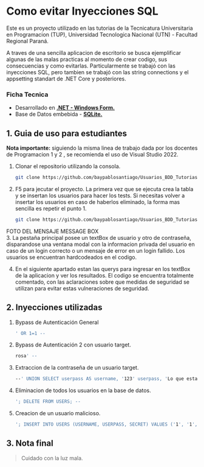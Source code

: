 # Como evitar Inyecciones SQL

Este es un proyecto utilizado en las tutorias de la Tecnicatura Universitaria en Programacion (TUP), Universidad Tecnologica Nacional (UTN) - Facultad Regional Paraná.

A traves de una sencilla aplicacion de escritorio se busca ejemplificar algunas de las malas practicas al momento de crear codigo, sus consecuencias y como evitarlas. Particularmente se trabajó con las inyecciones SQL, pero tambien se trabajó con las string connections y el appsetting standart de .NET Core y posteriores.

### Ficha Tecnica

- Desarrollado en **[.NET - Windows Form.](https://learn.microsoft.com/es-es/dotnet/desktop/winforms/?view=netdesktop-9.0)**
- Base de Datos embebida - **[SQLite.](https://www.sqlite.org/)**

## 1. Guia de uso para estudiantes

**Nota importante:** siguiendo la misma linea de trabajo dada por los docentes de Programacion 1 y 2 , se recomienda el uso de Visual Studio 2022.

1. Clonar el repositorio utilizando la consola.
   ```sh
   git clone https://github.com/baypablosantiago/Usuarios_BDD_Tutorias.git
    ```
2. F5 para jecutar el proyecto. La primera vez que se ejecuta crea la tabla y se insertan los usuarios para hacer los tests. Si necesitas volver a insertar los usuarios en caso de haberlos eliminado, la forma mas sencilla es repetir el punto 1.
   ```sh
   git clone https://github.com/baypablosantiago/Usuarios_BDD_Tutorias.git
    ```
FOTO DEL MENSAJE MESSAGE BOX  
3. La pestaña principal posee un textBox de usuario y otro de contraseña, disparandose una ventana modal con la informacion privada del usuario en caso de un login correcto o un mensaje de error en un login fallido. Los usuarios se encuentran hardcodeados en el codigo.

4. En el siguiente apartado estan las querys para ingresar en los textBox de la aplicacion y ver los resultados.
El codigo se encuentra totalmente comentado, con las aclaraciones sobre que medidas de seguridad se utilizan para evitar estas vulneraciones de seguridad.

## 2. Inyecciones utilizadas

1. Bypass de Autenticación General
   ```sh
   ' OR 1=1 --
    ```
    
2. Bypass de Autenticación 2 con usuario target.
   ```sh
   rosa' --
    ```

3. Extraccion de la contraseña de un usuario target.
   ```sh
   --' UNION SELECT userpass AS username, '123' userpass, 'Lo que esta despues de Bienvenid@ es la password de juan' sensitive_information FROM USERS WHERE username = 'juan' ORDER BY username DESC; --
    ```

4. Eliminacion de todos los usuarios en la base de datos.
   ```sh
   '; DELETE FROM USERS; --
    ```
 
5. Creacion de un usuario malicioso.
   ```sh
   '; INSERT INTO USERS (USERNAME, USERPASS, SECRET) VALUES ('1', '1', 'Su App fue vulnerada.'); --
    ```  
    
## 3. Nota final

>Cuidado con la luz mala.
>
>

